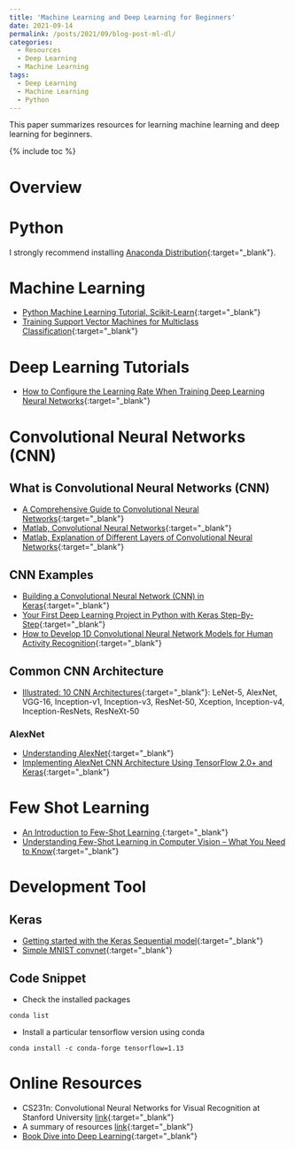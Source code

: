 ```yaml
---
title: 'Machine Learning and Deep Learning for Beginners'
date: 2021-09-14
permalink: /posts/2021/09/blog-post-ml-dl/
categories:
  - Resources
  - Deep Learning
  - Machine Learning
tags:
  - Deep Learning
  - Machine Learning
  - Python
---
```


This paper summarizes resources for learning machine learning and deep learning for beginners.

{% include toc %}

# Overview

# Python
I strongly recommend installing [Anaconda Distribution](https://docs.anaconda.com/anaconda/install/){:target="_blank"}.


# Machine Learning
* [Python Machine Learning Tutorial, Scikit-Learn](https://elitedatascience.com/python-machine-learning-tutorial-scikit-learn){:target="_blank"}
* [Training Support Vector Machines for Multiclass Classification](https://www.kaggle.com/pranathichunduru/svm-for-multiclass-classification/){:target="_blank"}


# Deep Learning Tutorials
* [How to Configure the Learning Rate When Training Deep Learning Neural Networks](https://machinelearningmastery.com/learning-rate-for-deep-learning-neural-networks/){:target="_blank"}

# Convolutional Neural Networks (CNN)
## What is Convolutional Neural Networks (CNN)
* [A Comprehensive Guide to Convolutional Neural Networks](https://towardsdatascience.com/a-comprehensive-guide-to-convolutional-neural-networks-the-eli5-way-3bd2b1164a53){:target="_blank"}
* [Matlab, Convolutional Neural Networks](https://uk.mathworks.com/solutions/deep-learning/convolutional-neural-network.html){:target="_blank"}
* [Matlab, Explanation of Different Layers of Convolutional Neural Networks](https://uk.mathworks.com/help/deeplearning/ug/layers-of-a-convolutional-neural-network.html){:target="_blank"}

## CNN Examples
* [Building a Convolutional Neural Network (CNN) in Keras](https://towardsdatascience.com/building-a-convolutional-neural-network-cnn-in-keras-329fbbadc5f5){:target="_blank"}
* [Your First Deep Learning Project in Python with Keras Step-By-Step](https://machinelearningmastery.com/tutorial-first-neural-network-python-keras/){:target="_blank"}
* [How to Develop 1D Convolutional Neural Network Models for Human Activity Recognition](https://machinelearningmastery.com/cnn-models-for-human-activity-recognition-time-series-classification/){:target="_blank"}

## Common CNN Architecture
* [Illustrated: 10 CNN Architectures](https://towardsdatascience.com/illustrated-10-cnn-architectures-95d78ace614d#e276){:target="_blank"}: LeNet-5, AlexNet, VGG-16, Inception-v1, Inception-v3,  ResNet-50, Xception, Inception-v4, Inception-ResNets, ResNeXt-50

### AlexNet
* [Understanding AlexNet](https://www.learnopencv.com/understanding-alexnet/){:target="_blank"}
* [Implementing AlexNet CNN Architecture Using TensorFlow 2.0+ and Keras](https://towardsdatascience.com/implementing-alexnet-cnn-architecture-using-tensorflow-2-0-and-keras-2113e090ad98){:target="_blank"}

# Few Shot Learning
* [An Introduction to Few-Shot Learning
](https://www.analyticsvidhya.com/blog/2021/05/an-introduction-to-few-shot-learning/){:target="_blank"}
* [Understanding Few-Shot Learning in Computer Vision – What You Need to Know](https://neptune.ai/blog/understanding-few-shot-learning-in-computer-vision){:target="_blank"}

# Development Tool
## Keras
* [Getting started with the Keras Sequential model](https://keras.io/getting-started/sequential-model-guide/){:target="_blank"}
* [Simple MNIST convnet](https://keras.io/examples/vision/mnist_convnet/){:target="_blank"}

## Code Snippet
* Check the installed packages
```
conda list
```

* Install a particular tensorflow version using conda
```
conda install -c conda-forge tensorflow=1.13
```

# Online Resources
* CS231n: Convolutional Neural Networks for Visual Recognition at Stanford University [link](http://cs231n.stanford.edu/){:target="_blank"}
* A summary of resources [link](https://towardsdatascience.com/convolutional-neural-network-a-step-by-step-guide-a8b4c88d6943){:target="_blank"}
* [Book Dive into Deep Learning](http://d2l.ai/index.html){:target="_blank"}
